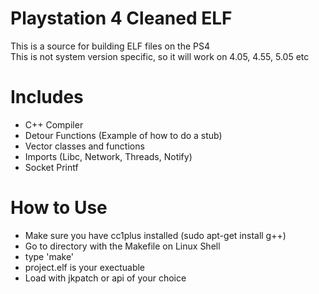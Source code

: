 # Playstation 4 Cleaned ELF
This is a source for building ELF files on the PS4<br>
This is not system version specific, so it will work on 4.05, 4.55, 5.05 etc

# Includes
- C++ Compiler
- Detour Functions (Example of how to do a stub)
- Vector classes and functions
- Imports (Libc, Network, Threads, Notify)
- Socket Printf

# How to Use
- Make sure you have cc1plus installed (sudo apt-get install g++)
- Go to directory with the Makefile on Linux Shell
- type 'make'
- project.elf is your exectuable
- Load with jkpatch or api of your choice